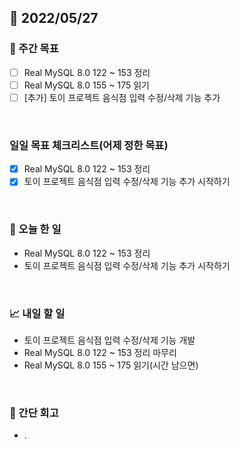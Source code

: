 ## 📅 2022/05/27


### 👏 주간 목표

- [ ] Real MySQL 8.0 122 ~ 153 정리
- [ ] Real MySQL 8.0 155 ~ 175 읽기
- [ ] [추가] 토이 프로젝트 음식점 입력 수정/삭제 기능 추가

<br/>

### 일일 목표 체크리스트(어제 정한 목표)

- [x] Real MySQL 8.0 122 ~ 153 정리
- [x] 토이 프로젝트 음식점 입력 수정/삭제 기능 추가 시작하기

<br/>

### 💯 오늘 한 일

- Real MySQL 8.0 122 ~ 153 정리
- 토이 프로젝트 음식점 입력 수정/삭제 기능 추가 시작하기

<br/>

### 📈 내일 할 일

- 토이 프로젝트 음식점 입력 수정/삭제 기능 개발
- Real MySQL 8.0 122 ~ 153 정리 마무리
- Real MySQL 8.0 155 ~ 175 읽기(시간 남으면)

<br/>

### 🤔 간단 회고

- .




 




 








